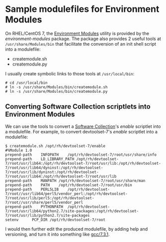 # Sample modulefiles for Environment Modules

On RHEL/CentOS 7, the [Environment Modules](http://modules.sourceforge.net/) 
utility is provided by the *environment-modules* package. The package also 
provides 2 useful tools at `/usr/share/Modules/bin` that facilitate the 
conversion of an init shell script into a modulefile:
* createmodule.sh
* createmodule.py

I usually create symbolic links to those tools at `/usr/local/bin`:
```
# cd /usr/local/bin
# ln -s /usr/share/Modules/bin/createmodule.sh
# ln -s /usr/share/Modules/bin/createmodule.py
```

## Converting Software Collection scriptlets into Environment Modules
We can use the tools to convert a [Software Collection](https://www.softwarecollections.org/en/)'s *enable* scriptlet into a modulefile. For example, 
to convert devtoolset-7's *enable* scriptlet into a modulefile:
```
$ createmodule.sh /opt/rh/devtoolset-7/enable 
#%Module 1.0
prepend-path	INFOPATH	/opt/rh/devtoolset-7/root/usr/share/info
prepend-path	LD_LIBRARY_PATH	/opt/rh/devtoolset-7/root/usr/lib64:/opt/rh/devtoolset-7/root/usr/lib:/opt/rh/devtoolset-7/root/usr/lib64/dyninst:/opt/rh/devtoolset-7/root/usr/lib/dyninst:/opt/rh/devtoolset-7/root/usr/lib64:/opt/rh/devtoolset-7/root/usr/lib
prepend-path	MANPATH	/opt/rh/devtoolset-7/root/usr/share/man
prepend-path	PATH	/opt/rh/devtoolset-7/root/usr/bin
prepend-path	PERL5LIB	/opt/rh/devtoolset-7/root//usr/lib64/perl5/vendor_perl:/opt/rh/devtoolset-7/root/usr/lib/perl5:/opt/rh/devtoolset-7/root//usr/share/perl5/vendor_perl
prepend-path	PYTHONPATH	/opt/rh/devtoolset-7/root/usr/lib64/python2.7/site-packages:/opt/rh/devtoolset-7/root/usr/lib/python2.7/site-packages
setenv		PCP_DIR	/opt/rh/devtoolset-7/root
```
I would then further edit the produced modulefile, by adding help and 
versioning, and turn it into something like [gcc/7.3.1](gcc/7.3.1).
      
